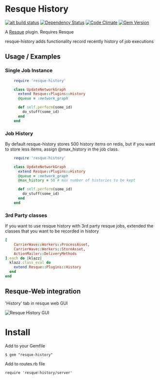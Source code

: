# Resque History
[![alt build status][1]][2]
[![Dependency Status](http://img.shields.io/gemnasium/ilyakatz/he.svg)](https://gemnasium.com/ilyakatz/resque-history)
[![Code Climate](http://img.shields.io/codeclimate/github/ilyakatz/resque-history.svg)](https://codeclimate.com/github/ilyakatz/resque-history)
[![Gem Version](http://img.shields.io/gem/v/resque-history.svg)](http://badge.fury.io/rb/resque-history)

[1]: http://img.shields.io/travis/ilyakatz/resque-history.svg
[2]: http://travis-ci.org/#!/ilyakatz/resque-history


A [Resque][rq] plugin. Requires Resque

resque-history adds functionality record recently history of job executions

Usage / Examples
----------------

### Single Job Instance

```ruby
    require 'resque-history'

    class UpdateNetworkGraph
      extend Resque::Plugins::History
      @queue = :network_graph

      def self.perform(some_id)
        do_stuff(some_id)
      end
    end
```


### Job History

By default resque-history stores 500 history items on redis,
but if you want to store less items, assign @max_history in the job class.

```ruby
    require 'resque-history'

    class UpdateNetworkGraph
      extend Resque::Plugins::History
      @queue = :network_graph
      @max_history = 50 # max number of histories to be kept

      def self.perform(some_id)
        do_stuff(some_id)
      end
    end
```

### 3rd Party classes

If you want to use resque history with 3rd party resque jobs,
extended the classes that you want to be recorded in history

```ruby
[
    CarrierWave::Workers::ProcessAsset,
    CarrierWave::Workers::StoreAsset,
    ActionMailer::DeliveryMethods
].each do |klazz|
  klazz.class_eval do
    extend Resque::Plugins::History
  end
end
```

Resque-Web integration
----------------------

'History' tab in resque web GUI

![Resque History GUI](https://img.skitch.com/20120510-x4egbeih39bb2xe82c2mtapmp9.jpg)


Install
=======

Add to your Gemfile

    $ gem "resque-history"

Add to routes.rb file

    require 'resque-history/server'

[rq]: http://github.com/defunkt/resque
